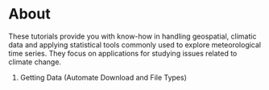 # About

These tutorials provide you with know-how in handling geospatial, climatic data and applying statistical tools commonly used to explore meteorological time series. They focus on applications for studying issues related to climate change.

1. Getting Data (Automate Download and File Types)

